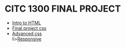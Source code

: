 # CITC 1300 FINAL PROJECT
<ul>
<li><a href="intro_to_html/index.html" target="_blank">Intro to HTML</a></li>
<li><a href="Final_project_css/index.html" target="_blank">Final project css</a></li>
<li><a href="adv_css/index.html" target="_blank">Advanced css</a></li>
li><a href="Responsive/index.html" target="_blank">Responsive</a></li>
</ul>